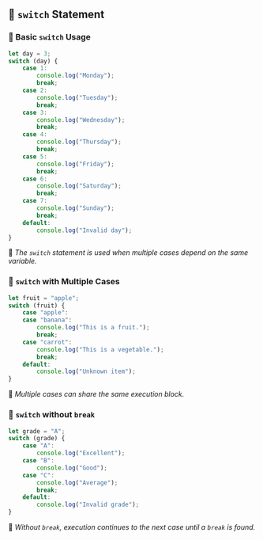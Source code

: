 ## 🔄 `switch` Statement

### 🔹 Basic `switch` Usage
```js
let day = 3;
switch (day) {
    case 1:
        console.log("Monday");
        break;
    case 2:
        console.log("Tuesday");
        break;
    case 3:
        console.log("Wednesday");
        break;
    case 4:
        console.log("Thursday");
        break;
    case 5:
        console.log("Friday");
        break;
    case 6:
        console.log("Saturday");
        break;
    case 7:
        console.log("Sunday");
        break;
    default:
        console.log("Invalid day");
}
```
📖 *The `switch` statement is used when multiple cases depend on the same variable.*

### 🔹 `switch` with Multiple Cases
```js
let fruit = "apple";
switch (fruit) {
    case "apple":
    case "banana":
        console.log("This is a fruit.");
        break;
    case "carrot":
        console.log("This is a vegetable.");
        break;
    default:
        console.log("Unknown item");
}
```
📖 *Multiple cases can share the same execution block.*

### 🔹 `switch` without `break`
```js
let grade = "A";
switch (grade) {
    case "A":
        console.log("Excellent");
    case "B":
        console.log("Good");
    case "C":
        console.log("Average");
        break;
    default:
        console.log("Invalid grade");
}
```
📖 *Without `break`, execution continues to the next case until a `break` is found.*
